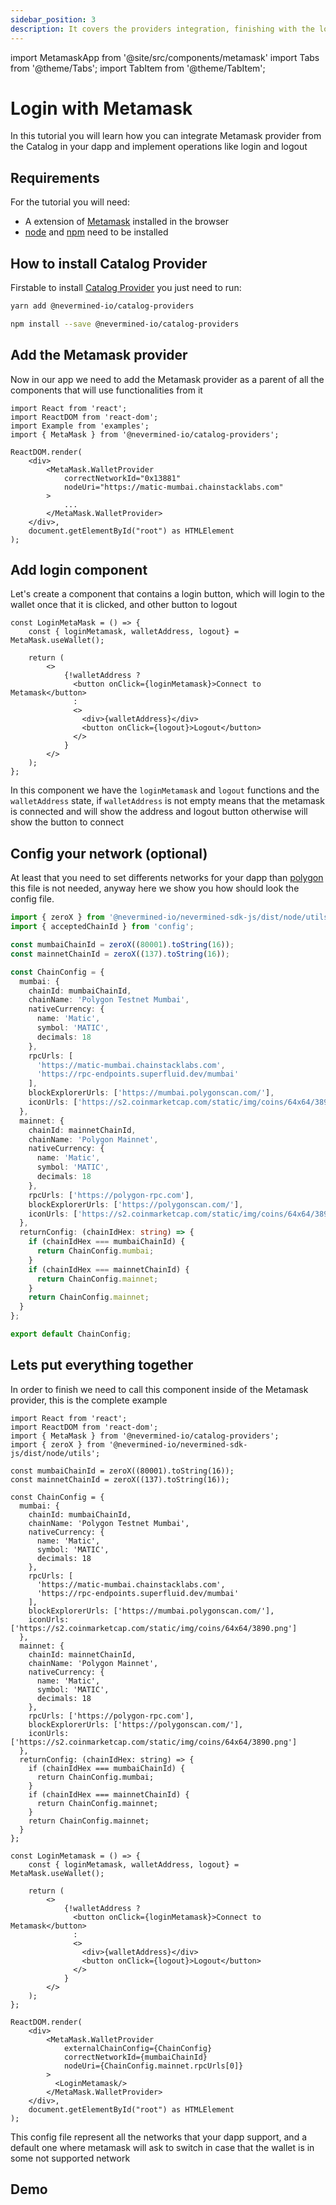 ```yaml
---
sidebar_position: 3
description: It covers the providers integration, finishing with the login and logout with your Metamask wallet provider.
---
```


import MetamaskApp from '@site/src/components/metamask'
import Tabs from '@theme/Tabs';
import TabItem from '@theme/TabItem';

# Login with Metamask
In this tutorial you will learn how you can integrate Metamask provider from the Catalog in your dapp and implement operations like login and logout

## Requirements
For the tutorial you will need:

- A extension of [Metamask](https://metamask.io/) installed in the browser
- [node](https://nodejs.org/en/) and [npm](https://docs.npmjs.com/downloading-and-installing-node-js-and-npm) need to be installed

## How to install Catalog Provider
Firstable to install [Catalog Provider](../catalog/providers/README.md) you just need to run:

<Tabs>
  <TabItem label="yarn" value="yarn" default>

```bash
yarn add @nevermined-io/catalog-providers
```

  </TabItem>
  <TabItem label="npm" value="npm">

```bash
npm install --save @nevermined-io/catalog-providers
```
  </TabItem>
</Tabs>

## Add the Metamask provider
Now in our app we need to add the Metamask provider as a parent of all the components that will use functionalities from it

```tsx
import React from 'react';
import ReactDOM from 'react-dom';
import Example from 'examples';
import { MetaMask } from '@nevermined-io/catalog-providers';

ReactDOM.render(
    <div>
        <MetaMask.WalletProvider
            correctNetworkId="0x13881"
            nodeUri="https://matic-mumbai.chainstacklabs.com"
        >
            ...
        </MetaMask.WalletProvider>
    </div>,
    document.getElementById("root") as HTMLElement
);
```

## Add login component
Let's create a component that contains a login button, which will login to the wallet once that it is clicked, and other button to logout

```tsx
const LoginMetaMask = () => {
    const { loginMetamask, walletAddress, logout} = MetaMask.useWallet();

    return (
        <>
            {!walletAddress ?
              <button onClick={loginMetamask}>Connect to Metamask</button>
              : 
              <>
                <div>{walletAddress}</div>
                <button onClick={logout}>Logout</button>
              </>
            }
        </>
    );
};
```

In this component we have the `loginMetamask` and `logout` functions and the `walletAddress` state, if `walletAddress` is not empty means that the metamask is connected and will show the address and logout button otherwise will show the button to connect

## Config your network (optional)
At least that you need to set differents networks for your dapp than [polygon](https://polygon.technology/) this file is not needed, anyway here we show you how should look the config file.

```ts
import { zeroX } from '@nevermined-io/nevermined-sdk-js/dist/node/utils';
import { acceptedChainId } from 'config';

const mumbaiChainId = zeroX((80001).toString(16));
const mainnetChainId = zeroX((137).toString(16));

const ChainConfig = {
  mumbai: {
    chainId: mumbaiChainId,
    chainName: 'Polygon Testnet Mumbai',
    nativeCurrency: {
      name: 'Matic',
      symbol: 'MATIC',
      decimals: 18
    },
    rpcUrls: [
      'https://matic-mumbai.chainstacklabs.com',
      'https://rpc-endpoints.superfluid.dev/mumbai'
    ],
    blockExplorerUrls: ['https://mumbai.polygonscan.com/'],
    iconUrls: ['https://s2.coinmarketcap.com/static/img/coins/64x64/3890.png']
  },
  mainnet: {
    chainId: mainnetChainId,
    chainName: 'Polygon Mainnet',
    nativeCurrency: {
      name: 'Matic',
      symbol: 'MATIC',
      decimals: 18
    },
    rpcUrls: ['https://polygon-rpc.com'],
    blockExplorerUrls: ['https://polygonscan.com/'],
    iconUrls: ['https://s2.coinmarketcap.com/static/img/coins/64x64/3890.png']
  },
  returnConfig: (chainIdHex: string) => {
    if (chainIdHex === mumbaiChainId) {
      return ChainConfig.mumbai;
    }
    if (chainIdHex === mainnetChainId) {
      return ChainConfig.mainnet;
    }
    return ChainConfig.mainnet;
  }
};

export default ChainConfig;
```

## Lets put everything together
In order to finish we need to call this component inside of the Metamask provider, this is the complete example

```tsx
import React from 'react';
import ReactDOM from 'react-dom';
import { MetaMask } from '@nevermined-io/catalog-providers';
import { zeroX } from '@nevermined-io/nevermined-sdk-js/dist/node/utils';

const mumbaiChainId = zeroX((80001).toString(16));
const mainnetChainId = zeroX((137).toString(16));

const ChainConfig = {
  mumbai: {
    chainId: mumbaiChainId,
    chainName: 'Polygon Testnet Mumbai',
    nativeCurrency: {
      name: 'Matic',
      symbol: 'MATIC',
      decimals: 18
    },
    rpcUrls: [
      'https://matic-mumbai.chainstacklabs.com',
      'https://rpc-endpoints.superfluid.dev/mumbai'
    ],
    blockExplorerUrls: ['https://mumbai.polygonscan.com/'],
    iconUrls: ['https://s2.coinmarketcap.com/static/img/coins/64x64/3890.png']
  },
  mainnet: {
    chainId: mainnetChainId,
    chainName: 'Polygon Mainnet',
    nativeCurrency: {
      name: 'Matic',
      symbol: 'MATIC',
      decimals: 18
    },
    rpcUrls: ['https://polygon-rpc.com'],
    blockExplorerUrls: ['https://polygonscan.com/'],
    iconUrls: ['https://s2.coinmarketcap.com/static/img/coins/64x64/3890.png']
  },
  returnConfig: (chainIdHex: string) => {
    if (chainIdHex === mumbaiChainId) {
      return ChainConfig.mumbai;
    }
    if (chainIdHex === mainnetChainId) {
      return ChainConfig.mainnet;
    }
    return ChainConfig.mainnet;
  }
};

const LoginMetamask = () => {
    const { loginMetamask, walletAddress, logout} = MetaMask.useWallet();

    return (
        <>
            {!walletAddress ?
              <button onClick={loginMetamask}>Connect to Metamask</button>
              : 
              <>
                <div>{walletAddress}</div>
                <button onClick={logout}>Logout</button>
              </>
            }
        </>
    );
};

ReactDOM.render(
    <div>
        <MetaMask.WalletProvider
            externalChainConfig={ChainConfig}
            correctNetworkId={mumbaiChainId}
            nodeUri={ChainConfig.mainnet.rpcUrls[0]}
        >
          <LoginMetamask/>
        </MetaMask.WalletProvider>
    </div>,
    document.getElementById("root") as HTMLElement
);
```

This config file represent all the networks that your dapp support, and a default one where metamask will ask to switch in case that the wallet is in some not supported network

## Demo

<MetamaskApp/>
